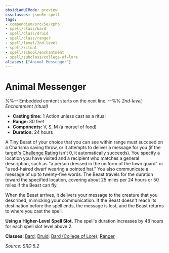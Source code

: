 ```yaml
---
obsidianUIMode: preview
cssclasses: json5e-spell
tags:
- compendium/src/5e/xphb
- spell/class/bard
- spell/class/druid
- spell/class/ranger
- spell/level/2nd-level
- spell/ritual
- spell/school/enchantment
- spell/subclass/college-of-lore
aliases: ["Animal Messenger"]
---
```

# Animal Messenger
%%-- Embedded content starts on the next line. --%%
*2nd-level, Enchantment (ritual)*  

- **Casting time:** 1 Action unless cast as a ritual
- **Range:** 30 feet
- **Components:** V, S, M (a morsel of food)
- **Duration:** 24 hours

A Tiny Beast of your choice that you can see within range must succeed on a Charisma saving throw, or it attempts to deliver a message for you (if the target's [Challenge Rating](challenge-rating-xphb.md) isn't 0, it automatically succeeds). You specify a location you have visited and a recipient who matches a general description, such as "a person dressed in the uniform of the town guard" or "a red-haired dwarf wearing a pointed hat." You also communicate a message of up to twenty-five words. The Beast travels for the duration toward the specified location, covering about 25 miles per 24 hours or 50 miles if the Beast can fly.

When the Beast arrives, it delivers your message to the creature that you described, mimicking your communication. If the Beast doesn't reach its destination before the spell ends, the message is lost, and the Beast returns to where you cast the spell.

**Using a Higher-Level Spell Slot.** The spell's duration increases by 48 hours for each spell slot level above 2.

**Classes**: [Bard](list-spells-classes-bard.md); [Druid](list-spells-classes-druid.md); [Bard (College of Lore)](list-spells-classes-bard-xphb-college-of-lore-xphb.md "subclass=XPHB;class=XPHB"); [Ranger](list-spells-classes-ranger.md)

*Source: SRD 5.2*